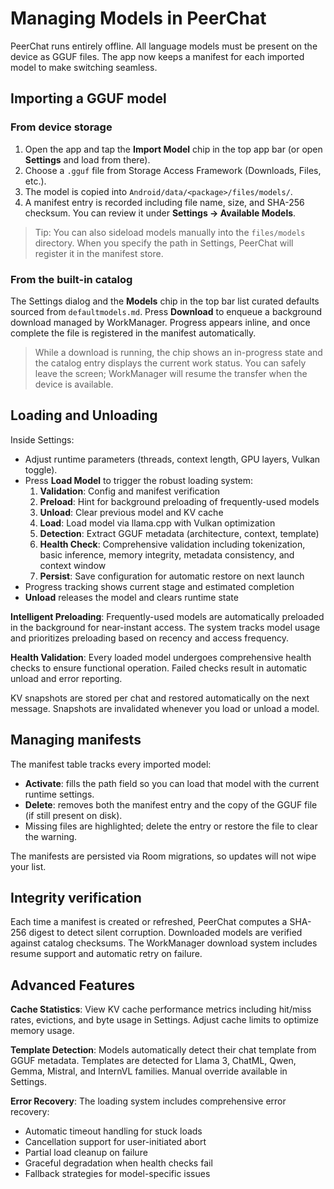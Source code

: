 # Managing Models in PeerChat

PeerChat runs entirely offline. All language models must be present on the device as GGUF files. The app now keeps a manifest for each imported model to make switching seamless.

## Importing a GGUF model

### From device storage

1. Open the app and tap the **Import Model** chip in the top app bar (or open **Settings** and load from there).
2. Choose a `.gguf` file from Storage Access Framework (Downloads, Files, etc.).
3. The model is copied into `Android/data/<package>/files/models/`.
4. A manifest entry is recorded including file name, size, and SHA-256 checksum. You can review it under **Settings → Available Models**.

> Tip: You can also sideload models manually into the `files/models` directory. When you specify the path in Settings, PeerChat will register it in the manifest store.

### From the built-in catalog

The Settings dialog and the **Models** chip in the top bar list curated defaults sourced from `defaultmodels.md`. Press **Download** to enqueue a background download managed by WorkManager. Progress appears inline, and once complete the file is registered in the manifest automatically.

> While a download is running, the chip shows an in-progress state and the catalog entry displays the current work status. You can safely leave the screen; WorkManager will resume the transfer when the device is available.

## Loading and Unloading

Inside Settings:

- Adjust runtime parameters (threads, context length, GPU layers, Vulkan toggle).
- Press **Load Model** to trigger the robust loading system:
  1. **Validation**: Config and manifest verification
  2. **Preload**: Hint for background preloading of frequently-used models
  3. **Unload**: Clear previous model and KV cache
  4. **Load**: Load model via llama.cpp with Vulkan optimization
  5. **Detection**: Extract GGUF metadata (architecture, context, template)
  6. **Health Check**: Comprehensive validation including tokenization, basic inference, memory integrity, metadata consistency, and context window
  7. **Persist**: Save configuration for automatic restore on next launch
- Progress tracking shows current stage and estimated completion
- **Unload** releases the model and clears runtime state

**Intelligent Preloading**: Frequently-used models are automatically preloaded in the background for near-instant access. The system tracks model usage and prioritizes preloading based on recency and access frequency.

**Health Validation**: Every loaded model undergoes comprehensive health checks to ensure functional operation. Failed checks result in automatic unload and error reporting.

KV snapshots are stored per chat and restored automatically on the next message. Snapshots are invalidated whenever you load or unload a model.

## Managing manifests

The manifest table tracks every imported model:

- **Activate**: fills the path field so you can load that model with the current runtime settings.
- **Delete**: removes both the manifest entry and the copy of the GGUF file (if still present on disk).
- Missing files are highlighted; delete the entry or restore the file to clear the warning.

The manifests are persisted via Room migrations, so updates will not wipe your list.

## Integrity verification

Each time a manifest is created or refreshed, PeerChat computes a SHA-256 digest to detect silent corruption. Downloaded models are verified against catalog checksums. The WorkManager download system includes resume support and automatic retry on failure.

## Advanced Features

**Cache Statistics**: View KV cache performance metrics including hit/miss rates, evictions, and byte usage in Settings. Adjust cache limits to optimize memory usage.

**Template Detection**: Models automatically detect their chat template from GGUF metadata. Templates are detected for Llama 3, ChatML, Qwen, Gemma, Mistral, and InternVL families. Manual override available in Settings.

**Error Recovery**: The loading system includes comprehensive error recovery:
- Automatic timeout handling for stuck loads
- Cancellation support for user-initiated abort
- Partial load cleanup on failure
- Graceful degradation when health checks fail
- Fallback strategies for model-specific issues
